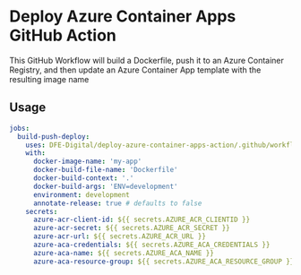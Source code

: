 # Deploy Azure Container Apps GitHub Action

This GitHub Workflow will build a Dockerfile, push it to an Azure Container Registry, and then update an Azure Container App template with the resulting image name

## Usage

```yml
jobs:
  build-push-deploy:
    uses: DFE-Digital/deploy-azure-container-apps-action/.github/workflows/build-push-deploy.yml@v2.4.0
    with:
      docker-image-name: 'my-app'
      docker-build-file-name: 'Dockerfile'
      docker-build-context: '.'
      docker-build-args: 'ENV=development'
      environment: development
      annotate-release: true # defaults to false
    secrets:
      azure-acr-client-id: ${{ secrets.AZURE_ACR_CLIENTID }}
      azure-acr-secret: ${{ secrets.AZURE_ACR_SECRET }}
      azure-acr-url: ${{ secrets.AZURE_ACR_URL }}
      azure-aca-credentials: ${{ secrets.AZURE_ACA_CREDENTIALS }}
      azure-aca-name: ${{ secrets.AZURE_ACA_NAME }}
      azure-aca-resource-group: ${{ secrets.AZURE_ACA_RESOURCE_GROUP }}
```
